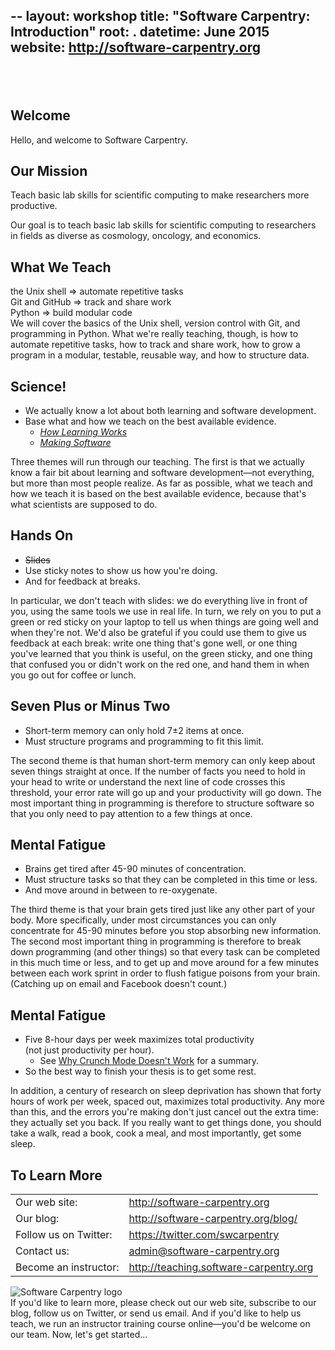 --
layout: workshop
title: "Software Carpentry: Introduction"
root: .
datetime: June 2015
website: http://software-carpentry.org
---
<section>
  <h2>&nbsp;</h2>
  <h1>Welcome</h1>
  <aside class="notes">
    Hello, and welcome to Software Carpentry.
  </aside>
</section>

<section>
  <h1>Our Mission</h1>
  <p>
    Teach basic lab skills for scientific computing to make researchers more productive.
  </p>
  <aside class="notes">
    Our goal is to teach basic lab skills for scientific computing
    to researchers in fields as diverse as cosmology, oncology, and economics.
  </aside>
</section>

<section>
  <h1>What We Teach</h1>
  <div class="container">
    <div class="fragment span5">
      the Unix shell => automate repetitive tasks
      <br/>
      Git and GitHub => track and share work
      <br/>
      Python => build modular code
    </div>
  </div>
  <aside class="notes">
    We will cover the basics of the Unix shell, version control with Git, and programming in Python.
    What we're really teaching, though, is how to automate repetitive tasks,
    how to track and share work,
    how to grow a program in a modular, testable, reusable way,
    and how to structure data.
  </aside>
</section>

<section>
  <h1>Science!</h1>
  <ul>
    <li>
      We actually know a lot about both learning and software development.
    </li>
    <li class="fragment">
      Base what and how we teach on the best available evidence.
      <ul class="fragment">
	<li><a href="http://www.amazon.com/How-Learning-Works-Research-Based-Principles/dp/0470484101/"><em>How Learning Works</em></a></li>
	<li><a href="http://www.amazon.com/Making-Software-Really-Works-Believe/dp/0596808321/"><em>Making Software</em></a></li>
      </ul>
    </li>
  </ul>
  <aside class="notes">
    Three themes will run through our teaching.
    The first is that we actually know a fair bit about learning and software development&mdash;not everything,
    but more than most people realize.
    As far as possible,
    what we teach and how we teach it is based on the best available evidence,
    because that's what scientists are supposed to do.
  </aside>
</section>

<section>
  <h1>Hands On</h1>
  <ul>
    <li>
      <strike>Slides</strike>
    </li>
    <li class="fragment">
      Use sticky notes to show us how you're doing.
    </li>
    <li class="fragment">
      And for feedback at breaks.
    </li>
  </ul>
  <aside class="notes">
    In particular,
    we don't teach with slides:
    we do everything live in front of you,
    using the same tools we use in real life.
    In turn,
    we rely on you to put a green or red sticky on your laptop
    to tell us when things are going well and when they're not.
    We'd also be grateful if you could use them to give us feedback at each break:
    write one thing that's gone well,
    or one thing you've learned that you think is useful,
    on the green sticky,
    and one thing that confused you or didn't work on the red one,
    and hand them in when you go out for coffee or lunch.
  </aside>
</section>

<section>
  <h1>Seven Plus or Minus Two</h1>
  <ul>
    <li>
      Short-term memory can only hold 7&plusmn;2 items at once.
    </li>
    <li class="fragment">
      Must structure programs and programming to fit this limit.
    </li>
  </ul>
  <aside class="notes">
    The second theme is that human short-term memory can only keep about seven things straight at once.
    If the number of facts you need to hold in your head to write or understand the next line of code crosses this threshold,
    your error rate will go up and your productivity will go down.
    The most important thing in programming is therefore to structure software so that
    you only need to pay attention to a few things at once.
  </aside>
</section>

<section>
  <h1>Mental Fatigue</h1>
  <ul>
    <li>
      Brains get tired after 45-90 minutes of concentration.
    </li>
    <li class="fragment">
      Must structure tasks so that they can be completed in this time or less.
    </li>
    <li class="fragment">
      And move around in between to re-oxygenate.
    </li>
  </ul>
  <aside class="notes">
    The third theme is that your brain gets tired just like any other part of your body.
    More specifically, under most circumstances you can only concentrate for 45-90 minutes
    before you stop absorbing new information.
    The second most important thing in programming is therefore to break down programming (and other things)
    so that every task can be completed in this much time or less,
    and to get up and move around for a few minutes between each work sprint
    in order to flush fatigue poisons from your brain.
    (Catching up on email and Facebook doesn't count.)
  </aside>
</section>

<section>
  <h1>Mental Fatigue</h1>
  <ul>
    <li>
      Five 8-hour days per week maximizes total productivity<br/>(not just productivity per hour).
      <ul class="fragment">
	<li>
	  See <a href="http://legacy.igda.org/why-crunch-modes-doesnt-work-six-lessons">Why Crunch Mode Doesn't Work</a> for a summary.
	</li>
      </ul>
    </li>
    <li class="fragment">
      So the best way to finish your thesis is to get some rest.
    </li>
  </ul>
  <aside class="notes">
    In addition,
    a century of research on sleep deprivation has shown that
    forty hours of work per week, spaced out, maximizes total productivity.
    Any more than this,
    and the errors you're making don't just cancel out the extra time:
    they actually set you back.
    If you really want to get things done,
    you should take a walk, read a book, cook a meal, and most importantly, get some sleep.
  </aside>
</section>

<section>
  <h1>To Learn More</h1>
  <table class="table">
    <tr>
      <td>Our web site:</td>
      <td><a href="http://software-carpentry.org">http://software-carpentry.org</a></td>
    </tr>
    <tr>
      <td>Our blog:</td>
      <td><a href="http://software-carpentry.org/blog/">http://software-carpentry.org/blog/</a></td>
    </tr>
    <tr>
      <td>Follow us on Twitter:</td>
      <td><a href="https://twitter.com/swcarpentry">https://twitter.com/swcarpentry</a></td>
    </tr>
    <tr>
      <td>Contact us:</td>
      <td><a href="mailto:admin@software-carpentry.org">admin@software-carpentry.org</a></td>
    </tr>
    <tr>
      <td>Become an instructor:</td>
      <td><a href="http://teaching.software-carpentry.org">http://teaching.software-carpentry.org</a></td>
    </tr>
  </table>
  <img src="{{page.root}}/img/software-carpentry-banner.png" alt="Software Carpentry logo" />
  <aside class="notes">
    If you'd like to learn more,
    please check out our web site,
    subscribe to our blog,
    follow us on Twitter,
    or send us email.
    And if you'd like to help us teach,
    we run an instructor training course online&mdash;you'd be welcome on our team.
    Now, let's get started...
  </aside>
</section>